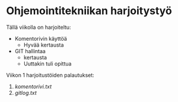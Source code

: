# Ohjemointitekniikan harjoitystyö

Tällä viikolla on harjoiteltu:
* Komentorivin käyttöä
  * Hyvää kertausta
* GIT hallintaa
  * kertausta
  * Uuttakin tuli opittua

Viikon 1 harjoitustöiden palautukset:

 1. *komentorivi.txt*
 1. *gitlog.txt*
